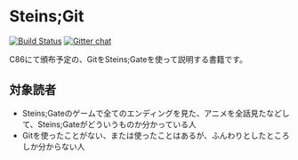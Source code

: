 Steins;Git
===========

[![Build Status](https://travis-ci.org/o2project/steins-git.svg?branch=master)](https://travis-ci.org/o2project/steins-git) [![Gitter chat](https://badges.gitter.im/o2project/steins-git.png)](https://gitter.im/o2project/steins-git)

C86にて頒布予定の、GitをSteins;Gateを使って説明する書籍です。

## 対象読者

- Steins;Gateのゲームで全てのエンディングを見た、アニメを全話見たなどして、Steins;Gateがどういうものか分かっている人
- Gitを使ったことがない、または使ったことはあるが、ふんわりとしたところしか分からない人
